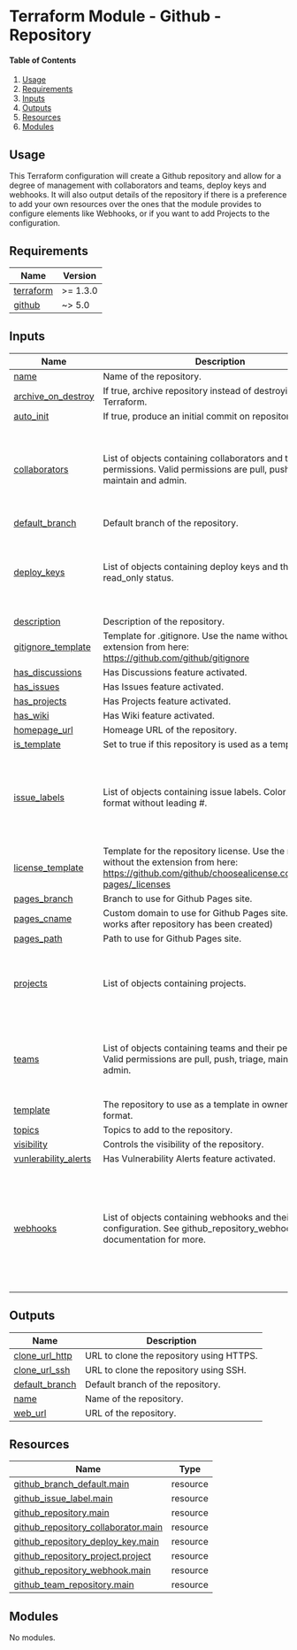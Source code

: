 # Terraform Module - Github - Repository

#### Table of Contents

1. [Usage](#usage)
2. [Requirements](#requirements)
3. [Inputs](#inputs)
4. [Outputs](#outputs)
5. [Resources](#resources)
6. [Modules](#modules)

## Usage

This Terraform configuration will create a Github repository and allow for a degree of management with collaborators and teams, deploy keys and webhooks. It will also output details of the repository if there is a preference to add your own resources over the ones that the module provides to configure elements like Webhooks, or if you want to add Projects to the configuration.

<!-- BEGIN_TF_DOCS -->
## Requirements

| Name | Version |
|------|---------|
| <a name="requirement_terraform"></a> [terraform](#requirement\_terraform) | >= 1.3.0 |
| <a name="requirement_github"></a> [github](#requirement\_github) | ~> 5.0 |

## Inputs

| Name | Description | Type | Default | Required |
|------|-------------|------|---------|:--------:|
| <a name="input_name"></a> [name](#input\_name) | Name of the repository. | `string` | n/a | yes |
| <a name="input_archive_on_destroy"></a> [archive\_on\_destroy](#input\_archive\_on\_destroy) | If true, archive repository instead of destroying it with Terraform. | `bool` | `false` | no |
| <a name="input_auto_init"></a> [auto\_init](#input\_auto\_init) | If true, produce an initial commit on repository creation. | `bool` | `true` | no |
| <a name="input_collaborators"></a> [collaborators](#input\_collaborators) | List of objects containing collaborators and their permissions. Valid permissions are pull, push, triage, maintain and admin. | <pre>list(<br>    object({<br>      username         = string<br>      permission       = optional(string)<br>      diff_suppression = optional(bool)<br>    })<br>  )</pre> | `[]` | no |
| <a name="input_default_branch"></a> [default\_branch](#input\_default\_branch) | Default branch of the repository. | `string` | `"main"` | no |
| <a name="input_deploy_keys"></a> [deploy\_keys](#input\_deploy\_keys) | List of objects containing deploy keys and their read\_only status. | <pre>list(<br>    object({<br>      name       = string<br>      public_key = string<br>      read_only  = optional(bool, true)<br>    })<br>  )</pre> | `[]` | no |
| <a name="input_description"></a> [description](#input\_description) | Description of the repository. | `string` | `null` | no |
| <a name="input_gitignore_template"></a> [gitignore\_template](#input\_gitignore\_template) | Template for .gitignore. Use the name without the extension from here: https://github.com/github/gitignore | `string` | `null` | no |
| <a name="input_has_discussions"></a> [has\_discussions](#input\_has\_discussions) | Has Discussions feature activated. | `bool` | `false` | no |
| <a name="input_has_issues"></a> [has\_issues](#input\_has\_issues) | Has Issues feature activated. | `bool` | `false` | no |
| <a name="input_has_projects"></a> [has\_projects](#input\_has\_projects) | Has Projects feature activated. | `bool` | `false` | no |
| <a name="input_has_wiki"></a> [has\_wiki](#input\_has\_wiki) | Has Wiki feature activated. | `bool` | `false` | no |
| <a name="input_homepage_url"></a> [homepage\_url](#input\_homepage\_url) | Homeage URL of the repository. | `string` | `null` | no |
| <a name="input_is_template"></a> [is\_template](#input\_is\_template) | Set to true if this repository is used as a template. | `bool` | `false` | no |
| <a name="input_issue_labels"></a> [issue\_labels](#input\_issue\_labels) | List of objects containing issue labels. Color is in hex format without leading #. | <pre>list(<br>    object({<br>      name        = string<br>      color       = optional(string, "00FF00")<br>      description = optional(string)<br>    })<br>  )</pre> | `[]` | no |
| <a name="input_license_template"></a> [license\_template](#input\_license\_template) | Template for the repository license. Use the name without the extension from here: https://github.com/github/choosealicense.com/tree/gh-pages/_licenses | `string` | `null` | no |
| <a name="input_pages_branch"></a> [pages\_branch](#input\_pages\_branch) | Branch to use for Github Pages site. | `string` | `null` | no |
| <a name="input_pages_cname"></a> [pages\_cname](#input\_pages\_cname) | Custom domain to use for Github Pages site. (Only works after repository has been created) | `string` | `null` | no |
| <a name="input_pages_path"></a> [pages\_path](#input\_pages\_path) | Path to use for Github Pages site. | `string` | `"/"` | no |
| <a name="input_projects"></a> [projects](#input\_projects) | List of objects containing projects. | <pre>list(<br>    object({<br>      name = string<br>      body = optional(string)<br>    })<br>  )</pre> | `[]` | no |
| <a name="input_teams"></a> [teams](#input\_teams) | List of objects containing teams and their permissions. Valid permissions are pull, push, triage, maintain and admin. | <pre>list(<br>    object({<br>      team_id    = string<br>      permission = optional(string)<br>    })<br>  )</pre> | `[]` | no |
| <a name="input_template"></a> [template](#input\_template) | The repository to use as a template in owner/repository format. | `string` | `null` | no |
| <a name="input_topics"></a> [topics](#input\_topics) | Topics to add to the repository. | `list(string)` | `[]` | no |
| <a name="input_visibility"></a> [visibility](#input\_visibility) | Controls the visibility of the repository. | `string` | `"private"` | no |
| <a name="input_vunlerability_alerts"></a> [vunlerability\_alerts](#input\_vunlerability\_alerts) | Has Vulnerability Alerts feature activated. | `bool` | `null` | no |
| <a name="input_webhooks"></a> [webhooks](#input\_webhooks) | List of objects containing webhooks and their configuration. See github\_repository\_webhook documentation for more. | <pre>list(<br>    object({<br>      url          = string<br>      active       = optional(bool, true)<br>      events       = list(string)<br>      content_type = optional(string, "json")<br>      insecure_ssl = optional(bool, false)<br>      secret       = optional(string)<br>    })<br>  )</pre> | `[]` | no |

## Outputs

| Name | Description |
|------|-------------|
| <a name="output_clone_url_http"></a> [clone\_url\_http](#output\_clone\_url\_http) | URL to clone the repository using HTTPS. |
| <a name="output_clone_url_ssh"></a> [clone\_url\_ssh](#output\_clone\_url\_ssh) | URL to clone the repository using SSH. |
| <a name="output_default_branch"></a> [default\_branch](#output\_default\_branch) | Default branch of the repository. |
| <a name="output_name"></a> [name](#output\_name) | Name of the repository. |
| <a name="output_web_url"></a> [web\_url](#output\_web\_url) | URL of the repository. |

## Resources

| Name | Type |
|------|------|
| [github_branch_default.main](https://registry.terraform.io/providers/integrations/github/latest/docs/resources/branch_default) | resource |
| [github_issue_label.main](https://registry.terraform.io/providers/integrations/github/latest/docs/resources/issue_label) | resource |
| [github_repository.main](https://registry.terraform.io/providers/integrations/github/latest/docs/resources/repository) | resource |
| [github_repository_collaborator.main](https://registry.terraform.io/providers/integrations/github/latest/docs/resources/repository_collaborator) | resource |
| [github_repository_deploy_key.main](https://registry.terraform.io/providers/integrations/github/latest/docs/resources/repository_deploy_key) | resource |
| [github_repository_project.project](https://registry.terraform.io/providers/integrations/github/latest/docs/resources/repository_project) | resource |
| [github_repository_webhook.main](https://registry.terraform.io/providers/integrations/github/latest/docs/resources/repository_webhook) | resource |
| [github_team_repository.main](https://registry.terraform.io/providers/integrations/github/latest/docs/resources/team_repository) | resource |

## Modules

No modules.
<!-- END_TF_DOCS -->
